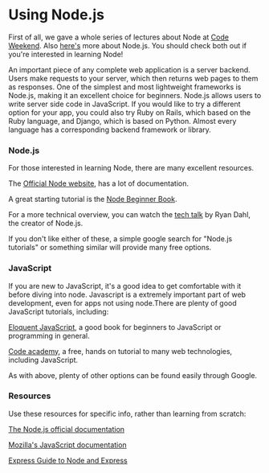Using Node.js
==================================

First of all, we gave a whole series of lectures about Node at [Code Weekend](http://dinphil.github.io/code-weekend/). Also [here's](https://www.youtube.com/embed/q81s6CJHp5Q) more about Node.js. You should check both out if you're interested in learning Node!

An important piece of any complete web application is a server backend. Users make requests to your server, which then returns web pages to them as responses. One of the simplest and most lightweight frameworks is Node.js, making it an excellent choice for beginners. Node.js allows users to write server side code in JavaScript. If you would like to try a different option for your app, you could also try Ruby on Rails, which based on the Ruby language, and Django, which is based on Python. Almost every language has a corresponding backend framework or library.

### Node.js

For those interested in learning Node, there are many excellent resources.

The [Official Node website](nodejs.org), has a lot of documentation.

A great starting tutorial is the [Node Beginner Book](http://www.nodebeginner.org).

For a more technical overview, you can watch the [tech talk](http://www.youtube.com/watch?v=jo_B4LTHi3I) by Ryan Dahl, the creator of Node.js.

If you don't like either of these, a simple google search for "Node.js tutorials" or something similar will provide many free options.

### JavaScript 

If you are new to JavaScript, it's a good idea to get comfortable with it before diving into node. Javascript is a extremely important part of web development, even for apps not using node.There are plenty of good JavaScript tutorials, including:

[Eloquent JavaScript](http://eloquentjavascript.net), a good book for beginners to JavaScript or programming in general.

[Code academy](http://www.codecademy.com/tracks/javascript?curriculum_id=506324b3a7dffd00020bf661), a free, hands on tutorial to many web technologies, including JavaScript.

As with above, plenty of other options can be found easily through Google.

### Resources 

Use these resources for specific info, rather than learning from scratch:

[The Node.js official documentation](http://nodejs.org/api/)

[Mozilla's JavaScript documentation](https://developer.mozilla.org/en-US/docs/Web/JavaScript)

[Express Guide to Node and Express](http://shapeshed.com/creating-a-basic-site-with-node-and-express/)